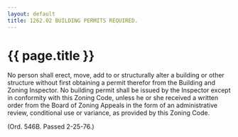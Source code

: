 ```yaml
---
layout: default 
title: 1262.02 BUILDING PERMITS REQUIRED.
---
```


{{ page.title }}
================

No person shall erect, move, add to or structurally alter a building or
other structure without first obtaining a permit therefor from the
Building and Zoning Inspector. No building permit shall be issued by the
Inspector except in conformity with this Zoning Code, unless he or she
received a written order from the Board of Zoning Appeals in the form of
an administrative review, conditional use or variance, as provided by
this Zoning Code.

(Ord. 546B. Passed 2-25-76.)

